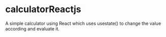 # calculatorReactjs
A simple calculator using React which uses usestate() to change the value according and evaluate it.
